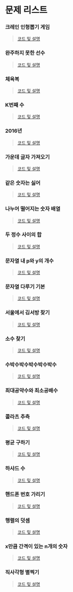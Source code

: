 # 문제 리스트

### 크레인 인형뽑기 게임
> [코드 및 설명]()
### 완주하지 못한 선수
> [코드 및 설명]()
### 체육복
> [코드 및 설명]()
### K번째 수
> [코드 및 설명]()
### 2016년
> [코드 및 설명]()
### 가운데 글자 가져오기
> [코드 및 설명]()
### 같은 숫자는 싫어
> [코드 및 설명]()
### 나누어 떨어지는 숫자 배열
> [코드 및 설명]()
### 두 정수 사이의 합
> [코드 및 설명]()
### 문자열 내 p와 y의 개수
> [코드 및 설명]()
### 문자열 다루기 기본
> [코드 및 설명]()
### 서울에서 김서방 찾기
> [코드 및 설명]()
### 소수 찾기
> [코드 및 설명]()
### 수박수박수박수박수박수
> [코드 및 설명]()
### 최대공약수와 최소공배수
> [코드 및 설명]()
### 콜라츠 추측
> [코드 및 설명]()
### 평균 구하기
> [코드 및 설명]()
### 하샤드 수
> [코드 및 설명]()
### 핸드폰 번호 가리기
> [코드 및 설명]()
### 행렬의 덧셈
> [코드 및 설명]()
### x만큼 간격이 있는 n개의 숫자
> [코드 및 설명]()
### 직사각형 별찍기
> [코드 및 설명]()
